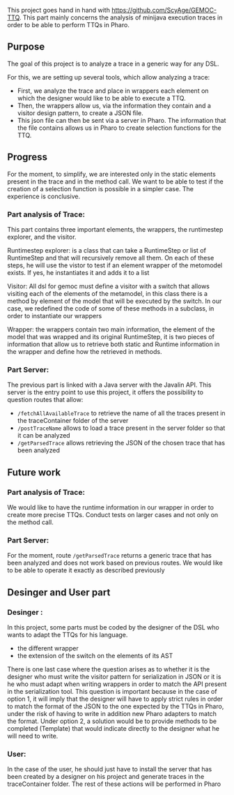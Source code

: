 This project goes hand in hand with https://github.com/ScyAge/GEMOC-TTQ. This part mainly concerns the analysis of minijava execution traces in order to be able to perform TTQs in Pharo.



## Purpose

The goal of this project is to analyze a trace in a generic way for any DSL.

For this, we are setting up several tools, which allow analyzing a trace: 
- First, we analyze the trace and place in wrappers each element on which the designer would like to be able to execute a TTQ. 
- Then, the wrappers allow us, via the information they contain and a visitor design pattern, to create a JSON file.
- This json file can then be sent via a server in Pharo. The information that the file contains allows us in Pharo to create selection functions for the TTQ.


## Progress

For the moment, to simplify, we are interested only in the static elements present in the trace and in the method call. We want to be able to test if the creation of a selection function is possible in a simpler case. The experience is conclusive.

### Part analysis of Trace:

This part contains three important elements, the wrappers, the runtimestep explorer, and the visitor.

Runtimestep explorer: is a class that can take a RuntimeStep or list of RuntimeStep and that will recursively remove all them. On each of these steps, he will use the vistor to test if an element wrapper of the metomodel exists. If yes, he instantiates it and adds it to a list

Visitor: All dsl for gemoc must define a visitor with a switch that allows visiting each of the elements of the metamodel, in this class there is a method by element of the model that will be executed by the switch. In our case, we redefined the code of some of these methods in a subclass, in order to instantiate our wrappers

Wrapper: the wrappers contain two main information, the element of the model that was wrapped and its original RuntimeStep, it is two pieces of information that allow us to retrieve both static and Runtime information in the wrapper and define how the retrieved in methods.


### Part Server:

The previous part is linked with a Java server with the Javalin API. This server is the entry point to use this project, it offers the possibility to question routes that allow:

- `/fetchAllAvailableTrace` to retrieve the name of all the traces present in the traceContainer folder of the server
- `/postTraceName` allows to load a trace present in the server folder so that it can be analyzed
-  `/getParsedTrace` allows retrieving the JSON of the chosen trace that has been analyzed





## Future work

### Part analysis of Trace:

We would like to have the runtime information in our wrapper in order to create more precise TTQs. Conduct tests on larger cases and not only on the method call.

### Part Server:

For the moment, route `/getParsedTrace` returns a generic trace that has been analyzed and does not work based on previous routes. We would like to be able to operate it exactly as described previously



## Desinger and User part

### Desinger : 
In this project, some parts must be coded by the designer of the DSL who wants to adapt the TTQs for his language.

- the different wrapper
- the extension of the switch on the elements of its AST

There is one last case where the question arises as to whether it is the designer who must write the visitor pattern for serialization in JSON or it is he who must adapt when writing wrappers in order to match the API present in the serialization tool. This question is important because in the case of option 1, it will imply that the designer will have to apply strict rules in order to match the format of the JSON to the one expected by the TTQs in Pharo, under the risk of having to write in addition new Pharo adapters to match the format. Under option 2, a solution would be to provide methods to be completed (Template) that would indicate directly to the designer what he will need to write.


### User: 

In the case of the user, he should just have to install the server that has been created by a designer on his project and generate traces in the traceContainer folder. The rest of these actions will be performed in Pharo




